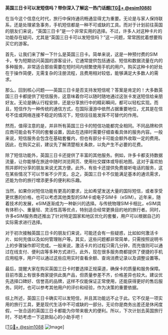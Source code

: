 **英国三日卡可以发短信吗？带你深入了解这一热门话题[[TG💪+ @esim1088](https://t.me/s/esim1088)]**

在当今这个信息化时代，旅行中保持通讯畅通显得尤为重要。无论是与家人保持联系，还是处理紧急事务，手机短信都是一种不可或缺的工具。而对于计划前往英国的朋友们来说，“英国三日卡”是一个非常实用的选择。不过，许多人对这种卡片的功能存在疑问，尤其是“英国三日卡可以发短信吗？”这一问题，常常困扰着想要购买它的游客。

首先，让我们来了解一下什么是英国三日卡。简单来说，这是一种预付费的SIM卡，专为短期访问英国的游客设计。它通常提供包括通话、短信和数据流量在内的多种服务，非常适合那些需要在短时间内频繁使用手机的用户。购买这种卡的好处在于操作简便，无需复杂的注册流程，且费用相对较低，能够满足大多数人的需求。

那么，回到核心问题——英国三日卡是否支持发短信呢？答案是肯定的！大多数英国三日卡都提供了短信服务，这意味着你可以随时随地通过这张卡发送短信给亲朋好友。无论是确认行程安排，还是分享旅行中的精彩瞬间，都可以轻松实现。而且，短信作为一种传统的通信方式，在国际漫游中依然占据重要地位，尤其是在信号不佳或网络连接不稳定的情况下，短信往往能发挥不可替代的作用。

然而，值得注意的是，并非所有英国三日卡的短信功能都完全相同。不同品牌和供应商可能会有不同的套餐设置，因此在选择时需要仔细查看具体的服务内容。一般来说，短信服务会包含在基础套餐内，但也有部分卡可能会额外收取一定的费用。因此，在购买之前，建议先了解清楚相关条款，以免产生不必要的花费。

除了短信功能外，英国三日卡还提供了丰富的其他服务。例如，许多卡都支持数据流量，让你能够在旅途中随时浏览网页、使用社交媒体或导航地图。这对于喜欢拍照并即时分享的朋友来说尤其方便。此外，有些卡还提供免费接听电话的服务，这在某些情况下可以节省不少开支。总之，英国三日卡不仅能满足基本的通讯需求，还能为你的旅行增添更多的便利和乐趣。

当然，如果你对短信功能有更高的要求，比如希望发送大量的国际短信，或者享受更优惠的价格，也可以考虑其他类型的SIM卡或电子SIM卡（eSIM）。近年来，随着技术的发展，eSIM逐渐成为一种新兴的选择。与传统物理SIM卡相比，eSIM具有体积小、重量轻、灵活性高等优点，特别适合经常更换目的地的旅行者。同时，许多eSIM服务商还推出了针对特定国家和地区优化的套餐，用户可以根据自己的实际需求进行选择。

对于初次接触英国三日卡的朋友们来说，可能还会有一些疑惑，比如如何激活卡片、如何充值以及如何管理账户等。其实，这些问题都非常简单，只需按照说明书上的步骤操作即可完成。一般来说，激活卡片的过程只需几分钟，而充值则可以通过在线支付、便利店等多种方式进行。此外，现在很多服务商都提供了便捷的手机应用程序，用户可以通过这些应用实时查看余额、查询消费记录以及调整设置等。

最后，提醒大家在购买英国三日卡时要选择正规渠道，确保卡的质量和服务保障。目前市面上有很多商家提供此类产品，但质量参差不齐，价格差异也较大。建议优先选择口碑好、信誉高的品牌，这样不仅能保证正常使用，还能获得更好的售后服务。同时，也可以参考其他用户的评价和经验，作为决策的重要依据。

综上所述，英国三日卡确实可以发短信，并且其功能远不止于此。它不仅是一项实用的旅行工具，更是现代生活中不可或缺的一部分。无论你是商务出差还是休闲度假，一张合适的英国三日卡都能为你带来极大的便利。所以，下次计划去英国旅行时，不妨考虑一下这款贴心的小助手吧！

[[TG💪+ @esim1088](https://t.me/s/esim1088) ![Image](https://i.postimg.cc/4NQfJmqS/Snipaste-2025-05-13-00-14-12.png)]